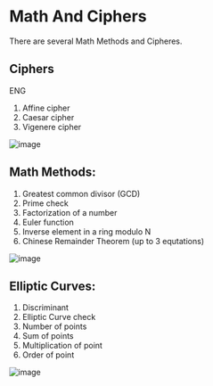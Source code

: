 # Math And Ciphers
There are several Math Methods and Cipheres. 

## Ciphers

ENG 
1. Affine cipher
2. Caesar cipher
3. Vigenere cipher

![image](https://user-images.githubusercontent.com/64638885/118411407-a683c280-b694-11eb-91de-151832a38080.png)

## Math Methods: 
1. Greatest common divisor (GCD)
2. Prime check
3. Factorization of a number
4. Euler function
5. Inverse element in a ring modulo N
6. Chinese Remainder Theorem (up to 3 equtations)

![image](https://user-images.githubusercontent.com/64638885/118411450-f06ca880-b694-11eb-9f90-63db2dd2e4ef.png)


## Elliptic Curves:
1. Discriminant
2. Elliptic Curve check
3. Number of points
4. Sum of points
5. Multiplication of point
6. Order of point

![image](https://user-images.githubusercontent.com/64638885/118411598-915b6380-b695-11eb-98af-c4a348f9f4fa.png)
